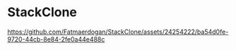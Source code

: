 # StackClone


https://github.com/Fatmaerdogan/StackClone/assets/24254222/ba54d0fe-9720-44cb-8e84-2fe0a44e488c

